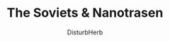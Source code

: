 ---
media: "images/rounds/round_4_2/soviets_and_nanotrasen.png"
media_type: image
type: art
title: The Soviets & Nanotrasen
author: [DisturbHerb]
desc: Captain Cassiana Zephetta's expedition team meet the Soviets at the Soviet FOB's eastern perimeter.
---
